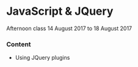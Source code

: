 # JavaScript & JQuery

Afternoon class 14 August 2017 to 18 August 2017

### Content

  * Using JQuery plugins
  